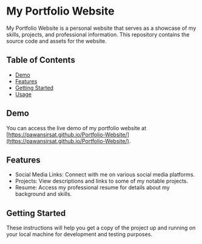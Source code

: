 # My Portfolio Website

My Portfolio Website is a personal website that serves as a showcase of my skills, projects, and professional information. This repository contains the source code and assets for the website.

## Table of Contents

- [Demo](#demo)
- [Features](#features)
- [Getting Started](#getting-started)
- [Usage](#usage)

## Demo

You can access the live demo of my portfolio website at [https://pawansirsat.github.io/Portfolio-Website/](https://pawansirsat.github.io/Portfolio-Website/).

## Features

- Social Media Links: Connect with me on various social media platforms.
- Projects: View descriptions and links to some of my notable projects.
- Resume: Access my professional resume for details about my background and skills.

## Getting Started

These instructions will help you get a copy of the project up and running on your local machine for development and testing purposes.
